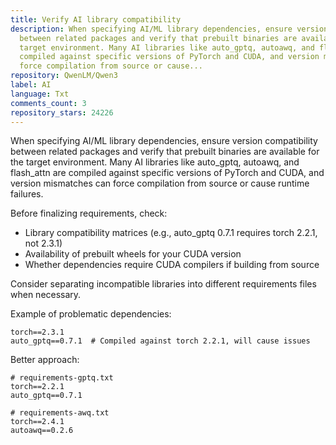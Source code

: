 ```yaml
---
title: Verify AI library compatibility
description: When specifying AI/ML library dependencies, ensure version compatibility
  between related packages and verify that prebuilt binaries are available for the
  target environment. Many AI libraries like auto_gptq, autoawq, and flash_attn are
  compiled against specific versions of PyTorch and CUDA, and version mismatches can
  force compilation from source or cause...
repository: QwenLM/Qwen3
label: AI
language: Txt
comments_count: 3
repository_stars: 24226
---
```


When specifying AI/ML library dependencies, ensure version compatibility between related packages and verify that prebuilt binaries are available for the target environment. Many AI libraries like auto_gptq, autoawq, and flash_attn are compiled against specific versions of PyTorch and CUDA, and version mismatches can force compilation from source or cause runtime failures.

Before finalizing requirements, check:
- Library compatibility matrices (e.g., auto_gptq 0.7.1 requires torch 2.2.1, not 2.3.1)
- Availability of prebuilt wheels for your CUDA version
- Whether dependencies require CUDA compilers if building from source

Consider separating incompatible libraries into different requirements files when necessary.

Example of problematic dependencies:
```
torch==2.3.1
auto_gptq==0.7.1  # Compiled against torch 2.2.1, will cause issues
```

Better approach:
```
# requirements-gptq.txt
torch==2.2.1
auto_gptq==0.7.1

# requirements-awq.txt  
torch==2.4.1
autoawq==0.2.6
```